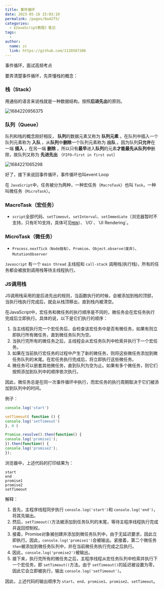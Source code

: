 ```yaml
---
title: 事件循环
date: 2023-05-16 15:03:19
permalink: /pages/6a42f5/
categories:
  - 《JavaScript教程》笔记
tags:
  -
author:
  name: zc
  link: https://github.com/1120507206
---
```

事件循环，面试高频考点

要弄清楚事件循环，先弄懂栈的概念：

### 栈（Stack）

用通俗的语言来说栈就是一种数据结构，按照**后进先出**的原则。

![1684220956375](image/09.事件循环/1684220956375.png)


### 队列（Queue）


队列和栈的概念刚好相反，  **队列**的数据元素又称为 **队列元素** 。在队列中插入一个队列元素称为 **入队** ，从**队列**中**删除**一个队列元素称为 **出队** 。因为队列**只允许**在一端 **插入** ，在另一端 **删除** ，所以只有**最早**进入**队列**的元素**才能最先从队列中**删除，故队列又称为 **先进先出** （`FIFO—first in first out`）

![1684221065298](image/09.事件循环/1684221065298.png)

好了，接下来说回事件循环，事件循环也叫event Loop

在 `JavaScript`中，任务被分为两种，一种宏任务（`MacroTask`）也叫 `Task`，一种叫微任务（`MicroTask`）。


### MacroTask（宏任务）

* `script`全部代码、`setTimeout`、`setInterval`、`setImmediate`（浏览器暂时不支持，只有IE10支持，具体可见[`MDN`](https://link.juejin.cn/?target=https%3A%2F%2Fdeveloper.mozilla.org%2Fzh-CN%2Fdocs%2FWeb%2FAPI%2FWindow%2FsetImmediate "https://developer.mozilla.org/zh-CN/docs/Web/API/Window/setImmediate")）、`I/O`、`UI Rendering`。

### MicroTask（微任务）

* `Process.nextTick（Node独有）`、`Promise`、`Object.observe(废弃)`、`MutationObserver`

`Javascript` 有一个 `main thread` 主线程和 `call-stack` 调用栈(执行栈)，所有的任务都会被放到调用栈等待主线程执行。

### JS调用栈

JS调用栈采用的是后进先出的规则，当函数执行的时候，会被添加到栈的顶部，当执行栈执行完成后，就会从栈顶移出，直到栈内被清空。


在JavaScript中，宏任务和微任务的执行顺序是不同的，微任务会在宏任务执行完成后立即执行。具体的说，以下是它们执行的顺序：

1. 当主线程执行完一个宏任务后，会检查该宏任务中是否有微任务，如果有则立即执行所有微任务，直到微任务队列为空。
2. 当执行完所有的微任务之后，主线程会从宏任务队列中检索并执行下一个宏任务。
3. 如果在当前执行宏任务的过程中产生了新的微任务，则将这些微任务添加到微任务队列的末尾。在宏任务执行完成后，将立即执行这些微任务。
4. 微任务可以嵌套其他微任务，直到队列为空为止。如果有多个微任务，则它们按照添加到队列中的顺序依次执行。

因此，微任务总是在同一次事件循环中执行，而宏任务的执行周期取决于它们被添加到队列中的时间。

例子：

```javascript
console.log('start')

setTimeout( function () {
console.log('setTimeout')
}, 0 )

Promise.resolve().then(function() {
console.log('promise1');
}).then(function() {
console.log('promise2');
});
```


浏览器中，上述代码的打印结果为：

```
start
end
promise1
promise2
setTimeout
```

解释：

1. 首先，主程序线程同步执行 `console.log('start')`和 `console.log('end')`，将其先输出。
2. 然后，`setTimeout()`方法被添加到任务队列的末尾，等待主程序线程执行完成并返回控制权。
3. 接着，Promise对象被创建并添加到微任务队列中，由于无延迟要求，因此立即执行。因此，`console.log('promise1')`会被输出。紧接着，第二个微任务 `then`被添加到微任务队列中，并在当前微任务执行完成之后执行。
4. 因此，`console.log('promise2')`被输出。
5. 接下来，执行完所有的微任务之后，主程序线程从宏任务队列中检索并执行下一个宏任务，即 `setTimeout()`方法。由于 `setTimeout()`的延迟被设置为零，因此它会立即被执行，输出 `console.log('setTimeout')`。

因此，上述代码的输出顺序为 `start`、`end`、`promise1`、`promise2`、`setTimeout`。
